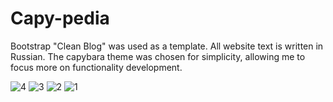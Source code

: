 # Capy-pedia
Bootstrap "Clean Blog" was used as a template. All website text is written in Russian. The capybara theme was chosen for simplicity, allowing me to focus more on functionality development.


![4](https://github.com/user-attachments/assets/7a6a2ba5-6894-41dc-8b2b-b3121a16b8f3)
![3](https://github.com/user-attachments/assets/20ed28d7-862d-4b7a-8330-ea6b18af7175)
![2](https://github.com/user-attachments/assets/4bdd2bbe-1b19-4389-980c-eba1d048efda)
![1](https://github.com/user-attachments/assets/a7f97b54-daa5-4e2c-839e-9b9e49719a58)

